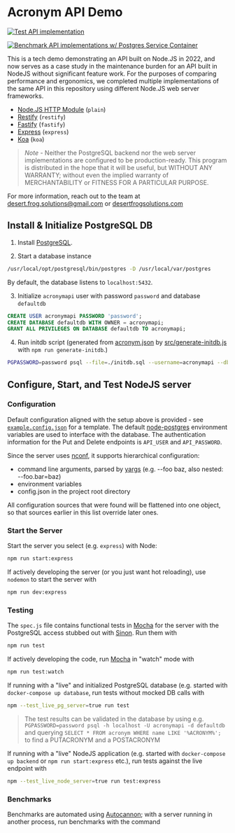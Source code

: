 # Acronym API Demo

[![Test API implementation](https://github.com/DesertFrogSolutions/AcronymApiDemo/actions/workflows/node-test-containerized.yml/badge.svg?branch=main)](https://github.com/DesertFrogSolutions/AcronymApiDemo/actions/workflows/node-test-containerized.yml)

[![Benchmark API implementations w/ Postgres Service Container](https://github.com/DesertFrogSolutions/AcronymApiDemo/actions/workflows/node-benchmark-containerized.yml/badge.svg)](https://github.com/DesertFrogSolutions/AcronymApiDemo/actions/workflows/node-benchmark-containerized.yml)

This is a tech demo demonstrating an API built on Node.JS in 2022, and now serves as a case study in the maintenance burden for an API built in NodeJS without significant feature work.
For the purposes of comparing performance and ergonomics, we completed multiple implementations of the same API in this repository using different Node.JS web server frameworks.

- [Node.JS HTTP Module](https://nodejs.org/docs/latest/api/http.html) (`plain`)
- [Restify](https://github.com/restify/node-restify) (`restify`)
- [Fastify](https://github.com/fastify/fastify) (`fastify`)
- [Express](https://github.com/expressjs/express) (`express`)
- [Koa](https://github.com/koajs/koa) (`koa`)

> *Note* - Neither the PostgreSQL backend nor the web server implementations are configured to be production-ready.
> This program is distributed in the hope that it will be useful,
> but WITHOUT ANY WARRANTY; without even the implied warranty of
> MERCHANTABILITY or FITNESS FOR A PARTICULAR PURPOSE.

For more information, reach out to the team at [desert.frog.solutions@gmail.com](mailto:desert.frog.solutions@gmail.com) or [desertfrogsolutions.com](https://desertfrogsolutions.com)

## Install & Initialize PostgreSQL DB

1. Install [PostgreSQL](https://www.postgresql.org).

2. Start a database instance
```sh
/usr/local/opt/postgresql/bin/postgres -D /usr/local/var/postgres
```

By default, the database listens to `localhost:5432`.

3. Initialize `acronymapi` user with password `password` and database `defaultdb`

```sql
CREATE USER acronymapi PASSWORD 'password';
CREATE DATABASE defaultdb WITH OWNER = acronymapi;
GRANT ALL PRIVILEGES ON DATABASE defaultdb TO acronymapi;
```

4. Run initdb script (generated from [acronym.json](./acronym.json) by [src/generate-initdb.js](src/generate-initdb.js) with `npm run generate-initdb`.)

```sh
PGPASSWORD=password psql --file=./initdb.sql --username=acronymapi --dbname=defaultdb
```

## Configure, Start, and Test NodeJS server

### Configuration

Default configuration aligned with the setup above is provided - see [`example.config.json`](./example.config.json) for a template. The default [node-postgres](https://node-postgres.com) environment variables are used to interface with the database. The authentication information for the Put and Delete endpoints is `API_USER` and `API_PASSWORD`.

Since the server uses [nconf](https://www.npmjs.com/package/nconf), it supports hierarchical configuration:

- command line arguments, parsed by [yargs](https://www.npmjs.com/package/yargs) (e.g. --foo baz, also nested: --foo.bar=baz)
- environment variables
- config.json in the project root directory

All configuration sources that were found will be flattened into one object, so that sources earlier in this list override later ones.

### Start the Server

Start the server you select (e.g. `express`) with Node:

```sh
npm run start:express
```

If actively developing the server (or you just want hot reloading), use `nodemon` to start the server with

```sh
npm run dev:express
```

### Testing

The `spec.js` file contains functional tests in [Mocha](https://mochajs.org/) for the server with the PostgreSQL access stubbed out with [Sinon](https://sinonjs.org/). Run them with

```sh
npm run test
```

If actively developing the code, run [Mocha](https://mochajs.org/) in "watch" mode with

```sh
npm run test:watch
```

If running with a "live" and initialized PostgreSQL database (e.g. started with `docker-compose up database`, run tests without mocked DB calls with

```sh
npm --test_live_pg_server=true run test
```

> The test results can be validated in the database by using e.g. `PGPASSWORD=password psql -h localhost -U acronymapi -d defaultdb` and querying `SELECT * FROM acronym WHERE name LIKE '%ACRONYM%';` to find a PUTACRONYM and a POSTACRONYM

If running with a "live" NodeJS application (e.g. started with `docker-compose up backend` or `npm run start:express` etc.), run tests against the live endpoint with

```sh
npm --test_live_node_server=true run test:express
```

### Benchmarks

Benchmarks are automated using [Autocannon](https://github.com/mcollina/autocannon); with a server running in another process, run benchmarks with the command
